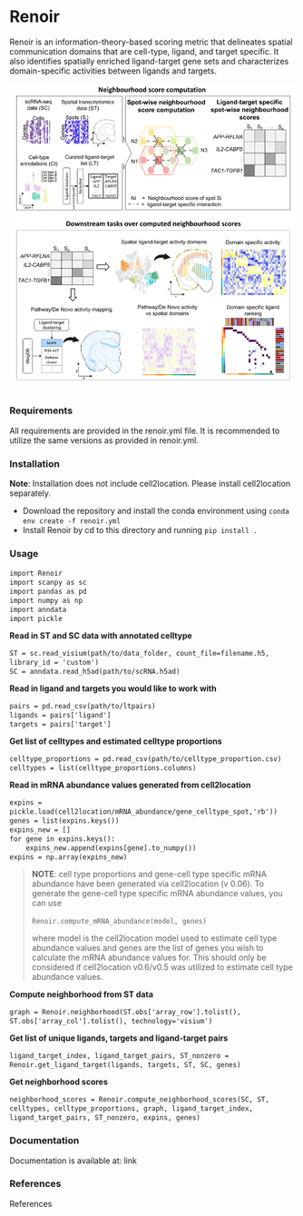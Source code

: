 # Renoir

Renoir is an information-theory-based scoring metric that delineates spatial communication domains that are cell-type, ligand, and target specific. It also identifies spatially enriched ligand-target gene sets and characterizes domain-specific activities between ligands and targets.

<p align="center">
<img src="https://github.com/Zafar-Lab/Renoir/blob/main/docs/images/Overview.png" alt="Overview of RENOIR" width="600"/>
</p>

### Requirements
All requirements are provided in the renoir.yml file. It is recommended to utilize the same versions as provided in renoir.yml.

### Installation
**Note**: Installation does not include cell2location. Please install cell2location separately.

- Download the repository and install the conda environment using `conda env create -f renoir.yml`
- Install Renoir by cd to this directory and running `pip install .`

### Usage

```
import Renoir
import scanpy as sc
import pandas as pd
import numpy as np
import anndata
import pickle
```

**Read in ST and SC data with annotated celltype**

```
ST = sc.read_visium(path/to/data_folder, count_file=filename.h5, library_id = 'custom')
SC = anndata.read_h5ad(path/to/scRNA.h5ad)
```

**Read in ligand and targets you would like to work with**

```
pairs = pd.read_csv(path/to/ltpairs)
ligands = pairs['ligand']
targets = pairs['target']
```

**Get list of celltypes and estimated celltype proportions**

```
celltype_proportions = pd.read_csv(path/to/celltype_proportion.csv)
celltypes = list(celltype_proportions.columns)
```

**Read in mRNA abundance values generated from cell2location**

```
expins = pickle.load(cell2location/mRNA_abundance/gene_celltype_spot,'rb'))
genes = list(expins.keys())
expins_new = []
for gene in expins.keys():
    expins_new.append(expins[gene].to_numpy())
expins = np.array(expins_new)
```

> **NOTE**: cell type proportions and gene-cell type specific mRNA abundance have been generated via cell2location (v 0.06). To generate the gene-cell type specific mRNA abundance values, you can use 
> 
> `Renoir.compute_mRNA_abundance(model, genes)` 
> 
> where model is the cell2location model used to estimate cell type abundance values and genes are the list of genes you wish to calculate the mRNA abundance values for. This should only be considered if cell2location v0.6/v0.5 was utilized to estimate cell type abundance values.

**Compute neighborhood from ST data**

```
graph = Renoir.neighborhood(ST.obs['array_row'].tolist(), ST.obs['array_col'].tolist(), technology='visium')
```

**Get list of unique ligands, targets and ligand-target pairs**

```
ligand_target_index, ligand_target_pairs, ST_nonzero = Renoir.get_ligand_target(ligands, targets, ST, SC, genes)
```

**Get neighborhood scores**

```
neighborhood_scores = Renoir.compute_neighborhood_scores(SC, ST, celltypes, celltype_proportions, graph, ligand_target_index, ligand_target_pairs, ST_nonzero, expins, genes)
```

### Documentation

Documentation is available at: link

### References

References
